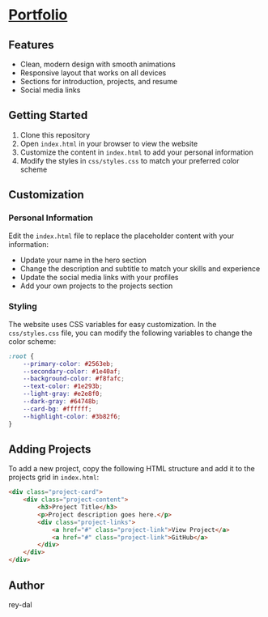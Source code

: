 # [Portfolio](https://rey-dal.github.io/)

## Features

- Clean, modern design with smooth animations
- Responsive layout that works on all devices
- Sections for introduction, projects, and resume
- Social media links

## Getting Started

1. Clone this repository
2. Open `index.html` in your browser to view the website
3. Customize the content in `index.html` to add your personal information
4. Modify the styles in `css/styles.css` to match your preferred color scheme

## Customization

### Personal Information

Edit the `index.html` file to replace the placeholder content with your information:

- Update your name in the hero section
- Change the description and subtitle to match your skills and experience
- Update the social media links with your profiles
- Add your own projects to the projects section

### Styling

The website uses CSS variables for easy customization. In the `css/styles.css` file, you can modify the following variables to change the color scheme:

```css
:root {
    --primary-color: #2563eb;
    --secondary-color: #1e40af;
    --background-color: #f8fafc;
    --text-color: #1e293b;
    --light-gray: #e2e8f0;
    --dark-gray: #64748b;
    --card-bg: #ffffff;
    --highlight-color: #3b82f6;
}
```

## Adding Projects

To add a new project, copy the following HTML structure and add it to the projects grid in `index.html`:

```html
<div class="project-card">
    <div class="project-content">
        <h3>Project Title</h3>
        <p>Project description goes here.</p>
        <div class="project-links">
            <a href="#" class="project-link">View Project</a>
            <a href="#" class="project-link">GitHub</a>
        </div>
    </div>
</div>
```

## Author

rey-dal